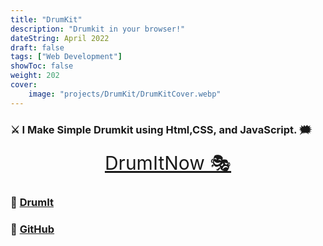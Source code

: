 ```yaml
---
title: "DrumKit"
description: "Drumkit in your browser!"
dateString: April 2022
draft: false
tags: ["Web Development"]
showToc: false
weight: 202
cover:
    image: "projects/DrumKit/DrumKitCover.webp"
--- 
```




### ⚔ I Make Simple Drumkit using Html,CSS, and JavaScript. 🗯

<p align="center">
  <a style="font-size:30px"  href="https://awwais.me/DrumKit">
                                                                        DrumItNow 🎭</a>

</p>





### 🔗 [DrumIt](https://awwais.me/DrumKit)
### 🔗 [GitHub](https://github.com/awwais/DrumKit)
